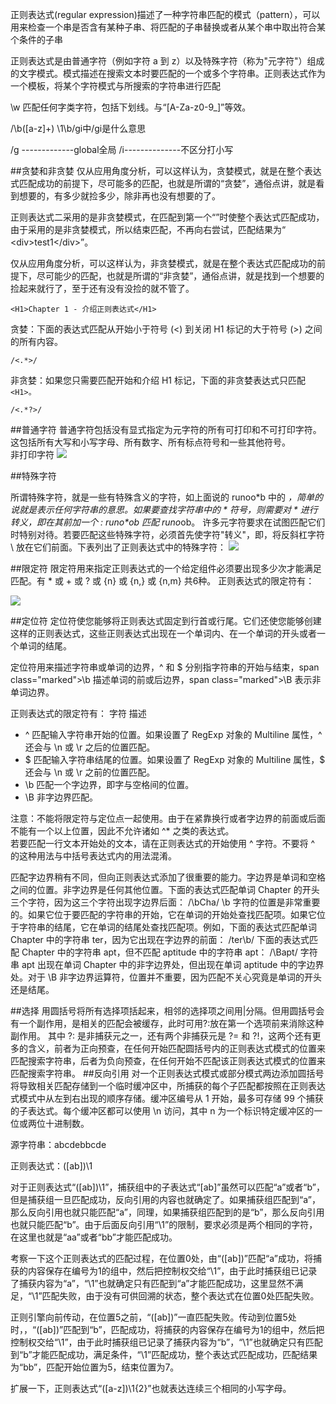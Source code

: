 正则表达式(regular expression)描述了一种字符串匹配的模式（pattern），可以用来检查一个串是否含有某种子串、将匹配的子串替换或者从某个串中取出符合某个条件的子串

正则表达式是由普通字符（例如字符 a 到 z）以及特殊字符（称为"元字符"）组成的文字模式。模式描述在搜索文本时要匹配的一个或多个字符串。正则表达式作为一个模板，将某个字符模式与所搜索的字符串进行匹配

\w 匹配任何字类字符，包括下划线。与“[A-Za-z0-9_]”等效。

/\b([a-z]+) \1\b/gi中/gi是什么意思 

/g -------------global全局
/i--------------不区分打小写


##贪婪和非贪婪
仅从应用角度分析，可以这样认为，贪婪模式，就是在整个表达式匹配成功的前提下，尽可能多的匹配，也就是所谓的“贪婪”，通俗点讲，就是看到想要的，有多少就捡多少，除非再也没有想要的了。 

正则表达式二采用的是非贪婪模式，在匹配到第一个“</div>”时使整个表达式匹配成功，由于采用的是非贪婪模式，所以结束匹配，不再向右尝试，匹配结果为“ &lt;div>test1&lt;/div>”。 

仅从应用角度分析，可以这样认为，非贪婪模式，就是在整个表达式匹配成功的前提下，尽可能少的匹配，也就是所谓的“非贪婪”，通俗点讲，就是找到一个想要的捡起来就行了，至于还有没有没捡的就不管了。

`<H1>Chapter 1 - 介绍正则表达式</H1>`

贪婪：下面的表达式匹配从开始小于符号 (<) 到关闭 H1 标记的大于符号 (>) 之间的所有内容。

`/<.*>/`

非贪婪：如果您只需要匹配开始和介绍 H1 标记，下面的非贪婪表达式只匹配` <H1>。`

`/<.*?>/`

##普通字符
普通字符包括没有显式指定为元字符的所有可打印和不可打印字符。这包括所有大写和小写字母、所有数字、所有标点符号和一些其他符号。<br/>
非打印字符
![](https://ws2.sinaimg.cn/large/006tNbRwly1fh9z7ou13mj30tn0fgacj.jpg)

##特殊字符

所谓特殊字符，就是一些有特殊含义的字符，如上面说的 runoo*b 中的 *，简单的说就是表示任何字符串的意思。如果要查找字符串中的 * 符号，则需要对 * 进行转义，即在其前加一个 \: runo\*ob 匹配 runo*ob。
许多元字符要求在试图匹配它们时特别对待。若要匹配这些特殊字符，必须首先使字符"转义"，即，将反斜杠字符\ 放在它们前面。下表列出了正则表达式中的特殊字符：
![](https://ws4.sinaimg.cn/large/006tNbRwly1fh9ze7m62qj30no0iutca.jpg)

##限定符
限定符用来指定正则表达式的一个给定组件必须要出现多少次才能满足匹配。有 * 或 + 或 ? 或 {n} 或 {n,} 或 {n,m} 共6种。
正则表达式的限定符有：

![](https://ws1.sinaimg.cn/large/006tNbRwly1fh9zwjvgwrj30nv0dvdii.jpg)


##定位符
定位符使您能够将正则表达式固定到行首或行尾。它们还使您能够创建这样的正则表达式，这些正则表达式出现在一个单词内、在一个单词的开头或者一个单词的结尾。

定位符用来描述字符串或单词的边界，^ 和 $ 分别指字符串的开始与结束，span class="marked">\b 描述单词的前或后边界，span class="marked">\B 表示非单词边界。

正则表达式的限定符有：
字符	描述

* ^	匹配输入字符串开始的位置。如果设置了 RegExp 对象的 Multiline 属性，^ 还会与 \n 或 \r 之后的位置匹配。<br/>
* $	匹配输入字符串结尾的位置。如果设置了 RegExp 对象的 Multiline 属性，$ 还会与 \n 或 \r 之前的位置匹配。<br/>
* \b	匹配一个字边界，即字与空格间的位置。<br/>
* \B	非字边界匹配。<br/>

注意：不能将限定符与定位点一起使用。由于在紧靠换行或者字边界的前面或后面不能有一个以上位置，因此不允许诸如 ^* 之类的表达式。<br/>
若要匹配一行文本开始处的文本，请在正则表达式的开始使用 ^ 字符。不要将 ^ 的这种用法与中括号表达式内的用法混淆。<br/>

匹配字边界稍有不同，但向正则表达式添加了很重要的能力。字边界是单词和空格之间的位置。非字边界是任何其他位置。下面的表达式匹配单词 Chapter 的开头三个字符，因为这三个字符出现字边界后面：
/\bCha/
\b 字符的位置是非常重要的。如果它位于要匹配的字符串的开始，它在单词的开始处查找匹配项。如果它位于字符串的结尾，它在单词的结尾处查找匹配项。例如，下面的表达式匹配单词 Chapter 中的字符串 ter，因为它出现在字边界的前面：
/ter\b/
下面的表达式匹配 Chapter 中的字符串 apt，但不匹配 aptitude 中的字符串 apt：
/\Bapt/
字符串 apt 出现在单词 Chapter 中的非字边界处，但出现在单词 aptitude 中的字边界处。对于 \B 非字边界运算符，位置并不重要，因为匹配不关心究竟是单词的开头还是结尾。

##选择
用圆括号将所有选择项括起来，相邻的选择项之间用|分隔。但用圆括号会有一个副作用，是相关的匹配会被缓存，此时可用?:放在第一个选项前来消除这种副作用。
其中 ?: 是非捕获元之一，还有两个非捕获元是 ?= 和 ?!，这两个还有更多的含义，前者为正向预查，在任何开始匹配圆括号内的正则表达式模式的位置来匹配搜索字符串，后者为负向预查，在任何开始不匹配该正则表达式模式的位置来匹配搜索字符串。
##反向引用
对一个正则表达式模式或部分模式两边添加圆括号将导致相关匹配存储到一个临时缓冲区中，所捕获的每个子匹配都按照在正则表达式模式中从左到右出现的顺序存储。缓冲区编号从 1 开始，最多可存储 99 个捕获的子表达式。每个缓冲区都可以使用 \n 访问，其中 n 为一个标识特定缓冲区的一位或两位十进制数。

源字符串：abcdebbcde

正则表达式：([ab])\1

对于正则表达式“([ab])\1”，捕获组中的子表达式“[ab]”虽然可以匹配“a”或者“b”，但是捕获组一旦匹配成功，反向引用的内容也就确定了。如果捕获组匹配到“a”，那么反向引用也就只能匹配“a”，同理，如果捕获组匹配到的是“b”，那么反向引用也就只能匹配“b”。由于后面反向引用“\1”的限制，要求必须是两个相同的字符，在这里也就是“aa”或者“bb”才能匹配成功。

考察一下这个正则表达式的匹配过程，在位置0处，由“([ab])”匹配“a”成功，将捕获的内容保存在编号为1的组中，然后把控制权交给“\1”，由于此时捕获组已记录了捕获内容为“a”，“\1”也就确定只有匹配到“a”才能匹配成功，这里显然不满足，“\1”匹配失败，由于没有可供回溯的状态，整个表达式在位置0处匹配失败。

正则引擎向前传动，在位置5之前，“([ab])”一直匹配失败。传动到位置5处时，，“([ab])”匹配到“b”，匹配成功，将捕获的内容保存在编号为1的组中，然后把控制权交给“\1”，由于此时捕获组已记录了捕获内容为“b”，“\1”也就确定只有匹配到“b”才能匹配成功，满足条件，“\1”匹配成功，整个表达式匹配成功，匹配结果为“bb”，匹配开始位置为5，结束位置为7。

扩展一下，正则表达式“([a-z])\1{2}”也就表达连续三个相同的小写字母。

